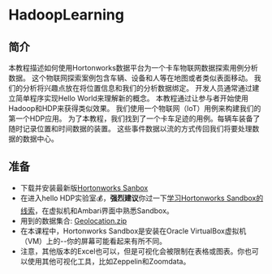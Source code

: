 # HadoopLearning



## 简介

本教程描述如何使用Hortonworks数据平台为一个卡车物联网数据探索用例分析数据。 这个物联网探索案例包含车辆、设备和人等在地图或者类似表面移动。 我们的分析将兴趣点放在将位置信息和我们的分析数据绑定。 开发人员通常通过建立简单程序实现Hello World来理解新的概念。 本教程通过让参与者开始使用Hadoop和HDP来获得类似效果。 我们使用一个物联网（loT）用例来构建我们的第一个HDP应用。 为了本教程，我们找到了一个卡车足迹的用例。每辆车装备了随时记录位置和时间数据的装置。 这些事件数据以流的方式传回我们将要处理数据的数据中心。



## 准备

- 下载并安装最新版[Hortonworks Sanbox](http://zh.hortonworks.com/products/hortonworks-sandbox/#install)
- 在进入hello HDP实验室💰，**强烈建议**你过一下[学习Hortonworks Sandbox的线索](https://forevernull.gitbooks.io/hortonworks-getstarted/content/xue_xi_hortonworks_sandbox_de_xian_suo.html)，在虚拟机和Ambari界面中熟悉Sandbox。
- 用到的数据集合: [Geolocation.zip](https://app.box.com/HadoopCrashCourseData)
- 在本课程中，Hortonworks Sandbox是安装在Oracle VirtualBox虚拟机（VM）上的--你的屏幕可能看起来有所不同。
- 注意，其他版本的Excel也可以，但是可视化会被限制在表格或图表。你也可以使用其他可视化工具，比如Zeppelin和Zoomdata。